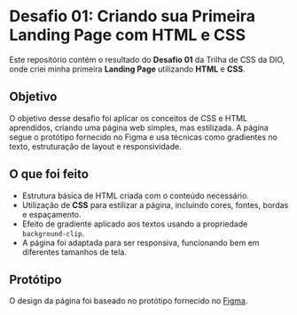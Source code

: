 # Desafio 01: Criando sua Primeira Landing Page com HTML e CSS

Este repositório contém o resultado do **Desafio 01** da Trilha de CSS da DIO, onde criei minha primeira **Landing Page** utilizando **HTML** e **CSS**.

## Objetivo

O objetivo desse desafio foi aplicar os conceitos de CSS e HTML aprendidos, criando uma página web simples, mas estilizada. A página segue o protótipo fornecido no Figma e usa técnicas como gradientes no texto, estruturação de layout e responsividade.

## O que foi feito

- Estrutura básica de HTML criada com o conteúdo necessário.
- Utilização de **CSS** para estilizar a página, incluindo cores, fontes, bordas e espaçamento.
- Efeito de gradiente aplicado aos textos usando a propriedade `background-clip`.
- A página foi adaptada para ser responsiva, funcionando bem em diferentes tamanhos de tela.

## Protótipo

O design da página foi baseado no protótipo fornecido no [Figma](https://www.figma.com/file/3PiokoJj9IhGDnNiWAJbz7/DIO---Desafio-01?node-id=2%3A6).
